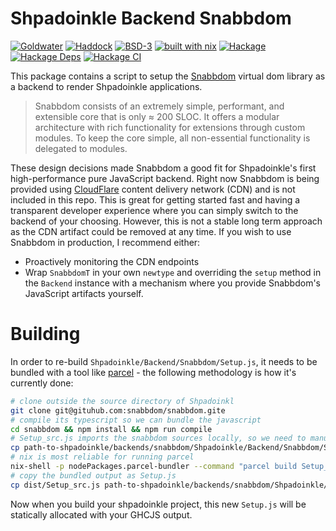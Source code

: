 # Shpadoinkle Backend Snabbdom

[![Goldwater](https://gitlab.com/fresheyeball/Shpadoinkle/badges/master/pipeline.svg)](https://gitlab.com/fresheyeball/Shpadoinkle)
[![Haddock](https://img.shields.io/badge/haddock-master-informational)](https://shpadoinkle.org/backend-snabbdom)
[![BSD-3](https://img.shields.io/badge/License-BSD%203--Clause-blue.svg)](https://opensource.org/licenses/BSD-3-Clause)
[![built with nix](https://img.shields.io/badge/built%20with-nix-41439a)](https://builtwithnix.org)
[![Hackage](https://img.shields.io/hackage/v/Shpadoinkle-backend-snabbdom.svg)](https://hackage.haskell.org/package/Shpadoinkle-backend-snabbdom)
[![Hackage Deps](https://img.shields.io/hackage-deps/v/Shpadoinkle-backend-snabbdom.svg)](http://packdeps.haskellers.com/reverse/Shpadoinkle-backend-snabbdom)
[![Hackage CI](https://matrix.hackage.haskell.org/api/v2/packages/Shpadoinkle-backend-snabbdom/badge)](https://matrix.hackage.haskell.org/#/package/Shpadoinkle-backend-snabbdom)

This package contains a script to setup the [Snabbdom](https://github.com/snabbdom/snabbdom) virtual dom library as a backend to render Shpadoinkle applications.

> Snabbdom consists of an extremely simple, performant, and extensible core that is only ≈ 200 SLOC. It offers a modular architecture with rich functionality for extensions through custom modules. To keep the core simple, all non-essential functionality is delegated to modules.

These design decisions made Snabbdom a good fit for Shpadoinkle's first high-performance pure JavaScript backend. Right now Snabbdom is being provided using [CloudFlare](https://cdnjs.com/) content delivery network (CDN) and is not included in this repo. This is great for getting started fast and having a transparent developer experience where you can simply switch to the backend of your choosing. However, this is not a stable long term approach as the CDN artifact could be removed at any time. If you wish to use Snabbdom in production, I recommend either:

- Proactively monitoring the CDN endpoints
- Wrap `SnabbdomT` in your own `newtype` and overriding the `setup` method in the `Backend` instance with a mechanism where you provide Snabbdom's JavaScript artifacts yourself.

# Building

In order to re-build `Shpadoinkle/Backend/Snabbdom/Setup.js`, it needs to be bundled with a tool like [parcel](https://parceljs.org/) - the following methodology is how it's currently done:

```bash
# clone outside the source directory of Shpadoinkl
git clone git@gituhub.com:snabbdom/snabbdom.gite
# compile its typescript so we can bundle the javascript
cd snabbdom && npm install && npm run compile
# Setup_src.js imports the snabbdom sources locally, so we need to manually move it
cp path-to-shpadoinkle/backends/snabbdom/Shpadoinkle/Backend/Snabbdom/Setup_src.js build/package/
# nix is most reliable for running parcel
nix-shell -p nodePackages.parcel-bundler --command "parcel build Setup_src.js"
# copy the bundled output as Setup.js
cp dist/Setup_src.js path-to-shpadoinkle/backends/snabbdom/Shpadoinkle/Backend/Snabbdom/Setup.js
```

Now when you build your shpadoinkle project, this new `Setup.js` will be statically allocated with your GHCJS output.
